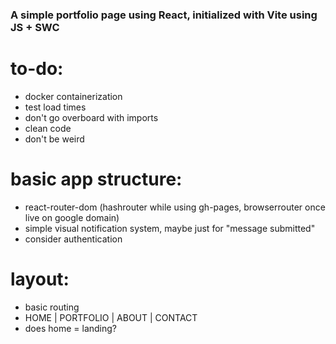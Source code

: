 ### A simple portfolio page using React, initialized with Vite using JS + SWC

# to-do: 
- docker containerization
- test load times
- don't go overboard with imports 
- clean code
- don't be weird

# basic app structure:
- react-router-dom (hashrouter while using gh-pages, browserrouter once live on google domain)
- simple visual notification system, maybe just for "message submitted"
- consider authentication

# layout:
- basic routing
- HOME | PORTFOLIO | ABOUT | CONTACT
- does home = landing? 
